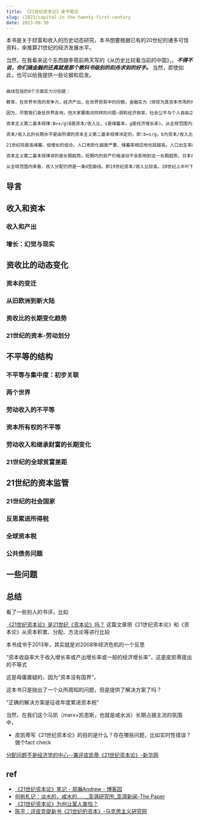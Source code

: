 ```yaml
---
title: 《21世纪资本论》读书笔记
slug: /2023/capital-in-the-twenty-first-century
date: 2023-08-30
---
```



本书是关于财富和收入的历史动态研究，本书想要根据已有的20世纪的诸多可信资料，来推算21世纪的经济发展水平。

当然，在我看来这个东西跟李蓓前两天写的《从历史比较看当前的中国》，。***不得不说，你们搞金融的还真就是那个教科书级别的刻舟求剑的好手。*** 当然，即使如此，也可以给我提供一些论据和启发。


```markdown

曲线包括的8个方面实力分别是：

教育，在世界市场的竞争力，经济产出，在世界贸易中的份额，金融实力（体现为其资本市场的规模和重要性），创新能力和技术，货币作为储备货币的实力，军事力量。
```






```markdown
因为，尽管我们身处世界各地，但大家要面对同样的问题—调和经济效率、社会公平与个人自由之间的矛盾，防止全球化及贸易、金融开放带来的利益被少数人独占，阻止自然资源发生不可逆转的衰退。如果说中国能从国外的经验教训中获益，其他国家同样也可以从中国的经验中学习到很多东西。理想的社会经济体制仍然有待创立，所以，彼此的历史经验是我们最好的指引，我们应该互相学习，抛开一切意识形态，并尽可能地超越国家之间的敌对立场。
```




```markdown
资本主义第二基本规律:B=s/g(B是资本/收入比，s是储蓄率，g是经济增长率)。从全球范围内来看，21世纪资本/收入比也会不断上升。

资本/收入比的长期水平是由所谓的资本主义第二基本规律决定的，即:b=s/g，b为资本/收入比，s是储蓄率g是经济增长率。如果储蓄率高，经济增长率低，那么资本/收入比相对较高。

21世纪将是高储蓄、低增长的组合。人口老龄化越是严重，储蓄率相应地也就越高。人口出生率越是低，经济增长率越低。

资本主义第二基本规律讲的是长期趋势。短期内的资产价格波动不会影响到这一长期趋势。日本在20世纪80年代出现了严重的股市泡沫和楼市泡沫，资本/收入比例大幅度增加，但泡沫崩溃之后又随之下降，但把这一因素扣除，日本资本/收入比在长期内还是U型曲线。

从全球范围内来看，收入分配仍然是一条U型曲线。即19世纪资本/收入比较高，20世纪上半叶下降，20世纪下半叶再度回升。就资本的积累而言，21世纪的全球经济会变得和19世纪的欧洲一样。
```



## 导言





## 收入和资本


### 收入和产出



### 增长：幻觉与现实



## 资收比的动态变化


### 资本的变迁

### 从旧欧洲到新大陆


### 资收比的长期变化趋势


### 21世纪的资本-劳动划分


## 不平等的结构


### 不平等与集中度：初步关联



### 两个世界



### 劳动收入的不平等



### 资本所有权的不平等



### 劳动收入和继承财富的长期变化


### 21世纪的全球贫富差距


## 21世纪的资本监管


### 21世纪的社会国家


### 反思累进所得税


### 全球资本税



### 公共债务问题






## 一些问题






## 总结


看了一些别人的书评，比如

[《21世纪资本论》是21世纪《资本论》吗？](https://www.bit.edu.cn/xww/gbmtlg/mtbl/a194130.htm) 这篇文章把《21世纪资本论》和《资本论》从资本积累、分配、方法论等进行比较


本书成书于2013年，其实就是对2008年经济危机的一个反思

“资本收益率大于收入增长率或产出增长率或一般的经济增长率”，这是皮凯蒂提出的不等式

这是毋庸置疑的，因为“资本没有国界”，



这本书只是抛出了一个众所周知的问题，但是提供了解决方案了吗？

“正确的解决方案是征收年度累进资本税”


当然，在我们这个马凯（marx+凯恩斯，也就是咸水派）长期占据主流的氛围中，


- 皮凯蒂写《21世纪资本论》的目的是什么？存在哪些问题，比如实时性错误？做个fact check



[分配问题不是经济学的中心--兼评皮凯蒂《21世纪资本论》-新华网](http://www.xinhuanet.com//politics/2015-02/09/c_127476066.htm)




## ref


- [《21世纪资本论》笔记 - 郑瀚Andrew - 博客园](https://www.cnblogs.com/LittleHann/p/15558991.html)
- [何帆札记：淡水的，咸水的……_澎湃研究所_澎湃新闻-The Paper](https://m.thepaper.cn/kuaibao_detail.jsp?contid=1275864&from=kuaibao)
- [《21世纪资本论》为何让富人害怕？](https://m.thepaper.cn/newsDetail_forward_1245315)
- [陈平：评皮克提新书《21世纪的资本》-马克思主义研究网](http://marxism.cass.cn/jjdd/201410/t20141020_1973757.shtml)


